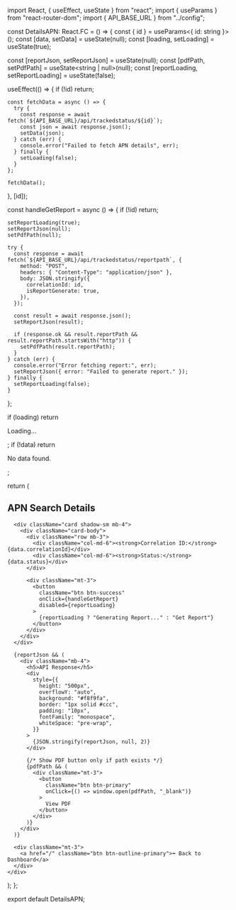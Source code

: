 import React, { useEffect, useState } from "react";
import { useParams } from "react-router-dom";
import { API_BASE_URL } from "../config";

const DetailsAPN: React.FC = () => {
  const { id } = useParams<{ id: string }>();
  const [data, setData] = useState<any>(null);
  const [loading, setLoading] = useState(true);

  const [reportJson, setReportJson] = useState<any>(null);
  const [pdfPath, setPdfPath] = useState<string | null>(null);
  const [reportLoading, setReportLoading] = useState(false);

  useEffect(() => {
    if (!id) return;

    const fetchData = async () => {
      try {
        const response = await fetch(`${API_BASE_URL}/api/trackedstatus/${id}`);
        const json = await response.json();
        setData(json);
      } catch (err) {
        console.error("Failed to fetch APN details", err);
      } finally {
        setLoading(false);
      }
    };

    fetchData();
  }, [id]);

  const handleGetReport = async () => {
    if (!id) return;

    setReportLoading(true);
    setReportJson(null);
    setPdfPath(null);

    try {
      const response = await fetch(`${API_BASE_URL}/api/trackedstatus/reportpath`, {
        method: "POST",
        headers: { "Content-Type": "application/json" },
        body: JSON.stringify({
          correlationId: id,
          isReportGenerate: true,
        }),
      });

      const result = await response.json();
      setReportJson(result);

      if (response.ok && result.reportPath && result.reportPath.startsWith("http")) {
        setPdfPath(result.reportPath);
      }
    } catch (err) {
      console.error("Error fetching report:", err);
      setReportJson({ error: "Failed to generate report." });
    } finally {
      setReportLoading(false);
    }
  };

  if (loading) return <p className="p-4">Loading...</p>;
  if (!data) return <p className="text-danger p-4">No data found.</p>;

  return (
    <div className="container mt-4">
      <h2 className="mb-4 main-change">APN Search Details</h2>

      <div className="card shadow-sm mb-4">
        <div className="card-body">
          <div className="row mb-3">
            <div className="col-md-6"><strong>Correlation ID:</strong> {data.correlationId}</div>
            <div className="col-md-6"><strong>Status:</strong> {data.status}</div>
          </div>

          <div className="mt-3">
            <button
              className="btn btn-success"
              onClick={handleGetReport}
              disabled={reportLoading}
            >
              {reportLoading ? "Generating Report..." : "Get Report"}
            </button>
          </div>
        </div>
      </div>

      {reportJson && (
        <div className="mb-4">
          <h5>API Response</h5>
          <div
            style={{
              height: "500px",
              overflowY: "auto",
              background: "#f8f9fa",
              border: "1px solid #ccc",
              padding: "10px",
              fontFamily: "monospace",
              whiteSpace: "pre-wrap",
            }}
          >
            {JSON.stringify(reportJson, null, 2)}
          </div>

          {/* Show PDF button only if path exists */}
          {pdfPath && (
            <div className="mt-3">
              <button
                className="btn btn-primary"
                onClick={() => window.open(pdfPath, "_blank")}
              >
                View PDF
              </button>
            </div>
          )}
        </div>
      )}

      <div className="mt-3">
        <a href="/" className="btn btn-outline-primary">⬅ Back to Dashboard</a>
      </div>
    </div>
  );
};

export default DetailsAPN;
